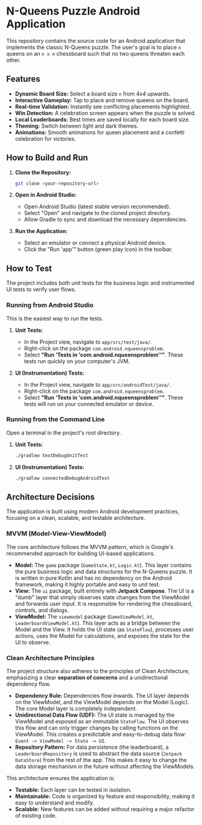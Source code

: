 # N-Queens Puzzle Android Application

This repository contains the source code for an Android application that implements the classic N-Queens puzzle. The user's goal is to place `n` queens on an `n x n` chessboard such that no two queens threaten each other.

## Features

* **Dynamic Board Size:** Select a board size `n` from 4x4 upwards.
* **Interactive Gameplay:** Tap to place and remove queens on the board.
* **Real-time Validation:** Instantly see conflicting placements highlighted.
* **Win Detection:** A celebration screen appears when the puzzle is solved.
* **Local Leaderboards:** Best times are saved locally for each board size.
* **Theming:** Switch between light and dark themes.
* **Animations:** Smooth animations for queen placement and a confetti celebration for victories.

## How to Build and Run

1.  **Clone the Repository:**
    ```bash
    git clone <your-repository-url>
    ```

2.  **Open in Android Studio:**
    * Open Android Studio (latest stable version recommended).
    * Select "Open" and navigate to the cloned project directory.
    * Allow Gradle to sync and download the necessary dependencies.

3.  **Run the Application:**
    * Select an emulator or connect a physical Android device.
    * Click the "Run 'app'" button (green play icon) in the toolbar.

## How to Test

The project includes both unit tests for the business logic and instrumented UI tests to verify user flows.

### Running from Android Studio

This is the easiest way to run the tests.

1.  **Unit Tests:**
    * In the Project view, navigate to `app/src/test/java/`.
    * Right-click on the package `com.android.nqueensproblem`.
    * Select **"Run 'Tests in 'com.android.nqueensproblem''"**. These tests run quickly on your computer's JVM.

2.  **UI (Instrumentation) Tests:**
    * In the Project view, navigate to `app/src/androidTest/java/`.
    * Right-click on the package `com.android.nqueensproblem`.
    * Select **"Run 'Tests in 'com.android.nqueensproblem''"**. These tests will run on your connected emulator or device.

### Running from the Command Line

Open a terminal in the project's root directory.

1.  **Unit Tests:**
    ```bash
    ./gradlew testDebugUnitTest
    ```

2.  **UI (Instrumentation) Tests:**
    ```bash
    ./gradlew connectedDebugAndroidTest
    ```

## Architecture Decisions

The application is built using modern Android development practices, focusing on a clean, scalable, and testable architecture.

### MVVM (Model-View-ViewModel)

The core architecture follows the MVVM pattern, which is Google's recommended approach for building UI-based applications.

* **Model:** The `game` package (`GameState.kt`, `Logic.kt`). This layer contains the pure business logic and data structures for the N-Queens puzzle. It is written in pure Kotlin and has no dependency on the Android framework, making it highly portable and easy to unit test.
* **View:** The `ui` package, built entirely with **Jetpack Compose**. The UI is a "dumb" layer that simply observes state changes from the ViewModel and forwards user input. It is responsible for rendering the chessboard, controls, and dialogs.
* **ViewModel:** The `viewmodel` package (`GameViewModel.kt`, `LeaderboardViewModel.kt`). This layer acts as a bridge between the Model and the View. It holds the UI state (as `StateFlow`), processes user actions, uses the Model for calculations, and exposes the state for the UI to observe.

### Clean Architecture Principles

The project structure also adheres to the principles of Clean Architecture, emphasizing a clear **separation of concerns** and a unidirectional dependency flow.

* **Dependency Rule:** Dependencies flow inwards. The UI layer depends on the ViewModel, and the ViewModel depends on the Model (Logic). The core Model layer is completely independent.
* **Unidirectional Data Flow (UDF):** The UI state is managed by the ViewModel and exposed as an immutable `StateFlow`. The UI observes this flow and can only trigger changes by calling functions on the ViewModel. This creates a predictable and easy-to-debug data flow: `Event -> ViewModel -> State -> UI`.
* **Repository Pattern:** For data persistence (the leaderboard), a `LeaderboardRepository` is used to abstract the data source (`Jetpack DataStore`) from the rest of the app. This makes it easy to change the data storage mechanism in the future without affecting the ViewModels.

This architecture ensures the application is:

* **Testable:** Each layer can be tested in isolation.
* **Maintainable:** Code is organized by feature and responsibility, making it easy to understand and modify.
* **Scalable:** New features can be added without requiring a major refactor of existing code.